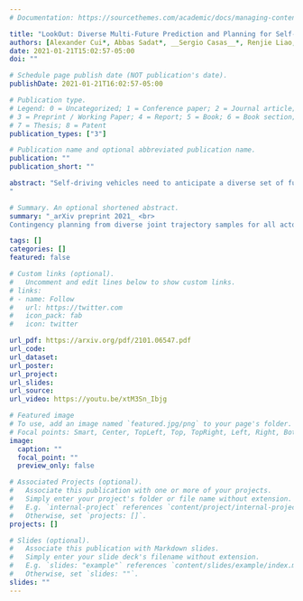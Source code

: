 ```yaml
---
# Documentation: https://sourcethemes.com/academic/docs/managing-content/

title: "LookOut: Diverse Multi-Future Prediction and Planning for Self-Driving"
authors: [Alexander Cui*, Abbas Sadat*, __Sergio Casas__*, Renjie Liao, Raquel Urtasun]
date: 2021-01-21T15:02:57-05:00
doi: ""

# Schedule page publish date (NOT publication's date).
publishDate: 2021-01-21T16:02:57-05:00

# Publication type.
# Legend: 0 = Uncategorized; 1 = Conference paper; 2 = Journal article;
# 3 = Preprint / Working Paper; 4 = Report; 5 = Book; 6 = Book section;
# 7 = Thesis; 8 = Patent
publication_types: ["3"]

# Publication name and optional abbreviated publication name.
publication: ""
publication_short: ""

abstract: "Self-driving vehicles need to anticipate a diverse set of future traffic scenarios in order to safely share the road with other traffic participants that may exhibit rare but dangerous driving. In this paper, we present LookOut, an approach to jointly perceive the environment and predict a diverse set of futures from sensor data, estimate their probability, and optimize a contingency plan over these diverse future realizations. In particular, we learn a diverse joint distribution over multi-agent future trajectories in a traffic scene that allows us to cover a wide range of future modes with high sample efficiency while leveraging the expressive power of generative models. Unlike previous work in diverse motion forecasting, our diversity objective explicitly rewards sampling future scenarios that require distinct reactions from the self-driving vehicle for improved safety. Our contingency planner then finds comfortable trajectories that ensure safe reactions to a wide range of future scenarios. Through extensive evaluations, we show that our model demonstrates significantly more diverse and sample-efficient motion forecasting in a large-scale self-driving dataset as well as safer and more comfortable motion plans in long-term closed-loop simulations than current state-of-the-art models.
"

# Summary. An optional shortened abstract.
summary: "_arXiv preprint 2021_ <br>
Contingency planning from diverse joint trajectory samples for all actors in the scene"

tags: []
categories: []
featured: false

# Custom links (optional).
#   Uncomment and edit lines below to show custom links.
# links:
# - name: Follow
#   url: https://twitter.com
#   icon_pack: fab
#   icon: twitter

url_pdf: https://arxiv.org/pdf/2101.06547.pdf
url_code:
url_dataset:
url_poster:
url_project:
url_slides:
url_source:
url_video: https://youtu.be/xtM3Sn_Ibjg

# Featured image
# To use, add an image named `featured.jpg/png` to your page's folder. 
# Focal points: Smart, Center, TopLeft, Top, TopRight, Left, Right, BottomLeft, Bottom, BottomRight.
image:
  caption: ""
  focal_point: ""
  preview_only: false

# Associated Projects (optional).
#   Associate this publication with one or more of your projects.
#   Simply enter your project's folder or file name without extension.
#   E.g. `internal-project` references `content/project/internal-project/index.md`.
#   Otherwise, set `projects: []`.
projects: []

# Slides (optional).
#   Associate this publication with Markdown slides.
#   Simply enter your slide deck's filename without extension.
#   E.g. `slides: "example"` references `content/slides/example/index.md`.
#   Otherwise, set `slides: ""`.
slides: ""
---
```

